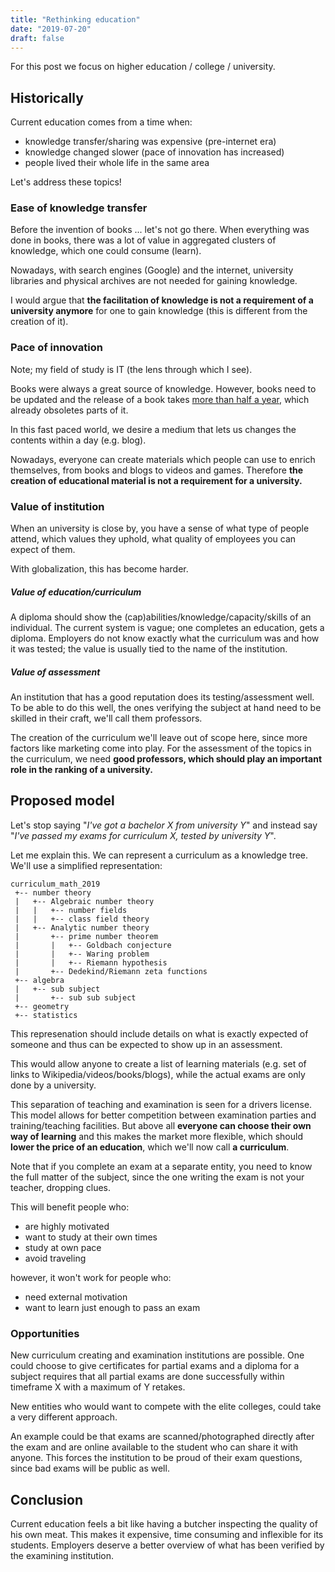 ```yaml
---
title: "Rethinking education"
date: "2019-07-20"
draft: false
---
```


For this post we focus on higher education / college / university.

## Historically

Current education comes from a time when:

- knowledge transfer/sharing was expensive (pre-internet era)
- knowledge changed slower (pace of innovation has increased)
- people lived their whole life in the same area

Let's address these topics!

### Ease of knowledge transfer

Before the invention of books ... let's not go there.
When everything was done in books,
there was a lot of value in aggregated clusters of knowledge,
which one could consume (learn).

Nowadays, with search engines (Google) and the internet,
university libraries and physical archives are not needed
for gaining knowledge.

I would argue that
**the facilitation of knowledge is not a requirement of a university anymore**
for one to gain knowledge
(this is different from the creation of it).

### Pace of innovation

Note; my field of study is IT (the lens through which I see).

Books were always a great source of knowledge.
However, books need to be updated and the release of a book takes
[more than half a year](https://www.swoonreads.com/blog/ask-an-editor-why-does-it-take-so-long-to-publish-a-book/),
which already obsoletes parts of it.

In this fast paced world,
we desire a medium that lets us changes the contents within a day (e.g. blog).

Nowadays, everyone can create materials which people can use to enrich themselves,
from books and blogs to videos and games.
Therefore
**the creation of educational material is not a requirement for a university.**

### Value of institution

When an university is close by,
you have a sense of what type of people attend,
which values they uphold,
what quality of employees you can expect of them.

With globalization, this has become harder.

##### Value of education/curriculum

A diploma should show the (cap)abilities/knowledge/capacity/skills of an individual.
The current system is vague;
one completes an education, gets a diploma.
Employers do not know exactly what the curriculum was
and how it was tested;
the value is usually tied to the name of the institution.

##### Value of assessment

An institution that has a good reputation does its testing/assessment well.
To be able to do this well, the ones verifying the subject at hand need to be skilled in their craft,
we'll call them professors.

The creation of the curriculum we'll leave out of scope here,
since more factors like marketing come into play.
For the assessment of the topics in the curriculum,
we need
**good professors, which should play an important role in the ranking of a university.**

## Proposed model

Let's stop saying
"_I've got a bachelor X from university Y_"
and instead say
"_I've passed my exams for curriculum X, tested by university Y_".

Let me explain this.
We can represent a curriculum as a knowledge tree.
We'll use a simplified representation:

```
curriculum_math_2019
 +-- number theory
 |   +-- Algebraic number theory
 |   |   +-- number fields
 |   |   +-- class field theory
 |   +-- Analytic number theory
 |       +-- prime number theorem
 |       |   +-- Goldbach conjecture
 |       |   +-- Waring problem
 |       |   +-- Riemann hypothesis
 |       +-- Dedekind/Riemann zeta functions
 +-- algebra
 |   +-- sub subject
 |       +-- sub sub subject
 +-- geometry
 +-- statistics

```
This represenation should include details on what is exactly expected of someone
and thus can be expected to show up in an assessment.


This would allow anyone to create a list of learning materials
(e.g. set of links to Wikipedia/videos/books/blogs),
while the actual exams are only done by a university.

This separation of teaching and examination is seen for a drivers license.
This model allows for better competition between examination parties
and training/teaching facilities.
But above all
**everyone can choose their own way of learning**
and this makes the market more flexible,
which should
**lower the price of an education**,
which we'll now call **a curriculum**.

Note that if you complete an exam at a separate entity,
you need to know the full matter of the subject,
since the one writing the exam is not your teacher, dropping clues.

This will benefit people who:

- are highly motivated
- want to study at their own times
- study at own pace
- avoid traveling

however, it won't work for people who:

- need external motivation
- want to learn just enough to pass an exam


### Opportunities

New curriculum creating and examination institutions are possible.
One could choose to
give certificates for partial exams
and a diploma for a subject requires that all partial exams are done successfully within
timeframe X with a maximum of Y retakes.

New entities who would want to compete with the elite colleges,
could take a very different approach.

An example could be that exams are scanned/photographed directly after the exam
and are online available to the student who can share it with anyone.
This forces the institution to be proud of their exam questions,
since bad exams will be public as well.


## Conclusion

Current education feels a bit like having a butcher inspecting the quality of his own meat.
This makes it expensive, time consuming and inflexible for its students.
Employers deserve a better overview of what has been verified by the examining institution.

